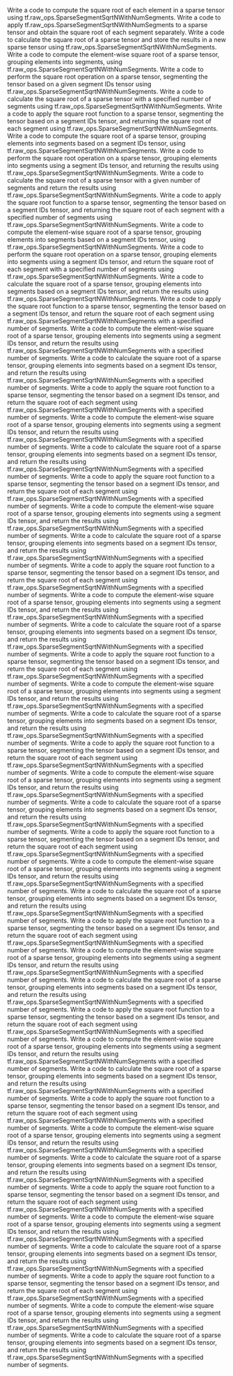 Write a code to compute the square root of each element in a sparse tensor using tf.raw_ops.SparseSegmentSqrtNWithNumSegments.
Write a code to apply tf.raw_ops.SparseSegmentSqrtNWithNumSegments to a sparse tensor and obtain the square root of each segment separately.
Write a code to calculate the square root of a sparse tensor and store the results in a new sparse tensor using tf.raw_ops.SparseSegmentSqrtNWithNumSegments.
Write a code to compute the element-wise square root of a sparse tensor, grouping elements into segments, using tf.raw_ops.SparseSegmentSqrtNWithNumSegments.
Write a code to perform the square root operation on a sparse tensor, segmenting the tensor based on a given segment IDs tensor using tf.raw_ops.SparseSegmentSqrtNWithNumSegments.
Write a code to calculate the square root of a sparse tensor with a specified number of segments using tf.raw_ops.SparseSegmentSqrtNWithNumSegments.
Write a code to apply the square root function to a sparse tensor, segmenting the tensor based on a segment IDs tensor, and returning the square root of each segment using tf.raw_ops.SparseSegmentSqrtNWithNumSegments.
Write a code to compute the square root of a sparse tensor, grouping elements into segments based on a segment IDs tensor, using tf.raw_ops.SparseSegmentSqrtNWithNumSegments.
Write a code to perform the square root operation on a sparse tensor, grouping elements into segments using a segment IDs tensor, and returning the results using tf.raw_ops.SparseSegmentSqrtNWithNumSegments.
Write a code to calculate the square root of a sparse tensor with a given number of segments and return the results using tf.raw_ops.SparseSegmentSqrtNWithNumSegments.
Write a code to apply the square root function to a sparse tensor, segmenting the tensor based on a segment IDs tensor, and returning the square root of each segment with a specified number of segments using tf.raw_ops.SparseSegmentSqrtNWithNumSegments.
Write a code to compute the element-wise square root of a sparse tensor, grouping elements into segments based on a segment IDs tensor, using tf.raw_ops.SparseSegmentSqrtNWithNumSegments.
Write a code to perform the square root operation on a sparse tensor, grouping elements into segments using a segment IDs tensor, and return the square root of each segment with a specified number of segments using tf.raw_ops.SparseSegmentSqrtNWithNumSegments.
Write a code to calculate the square root of a sparse tensor, grouping elements into segments based on a segment IDs tensor, and return the results using tf.raw_ops.SparseSegmentSqrtNWithNumSegments.
Write a code to apply the square root function to a sparse tensor, segmenting the tensor based on a segment IDs tensor, and return the square root of each segment using tf.raw_ops.SparseSegmentSqrtNWithNumSegments with a specified number of segments.
Write a code to compute the element-wise square root of a sparse tensor, grouping elements into segments using a segment IDs tensor, and return the results using tf.raw_ops.SparseSegmentSqrtNWithNumSegments with a specified number of segments.
Write a code to calculate the square root of a sparse tensor, grouping elements into segments based on a segment IDs tensor, and return the results using tf.raw_ops.SparseSegmentSqrtNWithNumSegments with a specified number of segments.
Write a code to apply the square root function to a sparse tensor, segmenting the tensor based on a segment IDs tensor, and return the square root of each segment using tf.raw_ops.SparseSegmentSqrtNWithNumSegments with a specified number of segments.
Write a code to compute the element-wise square root of a sparse tensor, grouping elements into segments using a segment IDs tensor, and return the results using tf.raw_ops.SparseSegmentSqrtNWithNumSegments with a specified number of segments.
Write a code to calculate the square root of a sparse tensor, grouping elements into segments based on a segment IDs tensor, and return the results using tf.raw_ops.SparseSegmentSqrtNWithNumSegments with a specified number of segments.
Write a code to apply the square root function to a sparse tensor, segmenting the tensor based on a segment IDs tensor, and return the square root of each segment using tf.raw_ops.SparseSegmentSqrtNWithNumSegments with a specified number of segments.
Write a code to compute the element-wise square root of a sparse tensor, grouping elements into segments using a segment IDs tensor, and return the results using tf.raw_ops.SparseSegmentSqrtNWithNumSegments with a specified number of segments.
Write a code to calculate the square root of a sparse tensor, grouping elements into segments based on a segment IDs tensor, and return the results using tf.raw_ops.SparseSegmentSqrtNWithNumSegments with a specified number of segments.
Write a code to apply the square root function to a sparse tensor, segmenting the tensor based on a segment IDs tensor, and return the square root of each segment using tf.raw_ops.SparseSegmentSqrtNWithNumSegments with a specified number of segments.
Write a code to compute the element-wise square root of a sparse tensor, grouping elements into segments using a segment IDs tensor, and return the results using tf.raw_ops.SparseSegmentSqrtNWithNumSegments with a specified number of segments.
Write a code to calculate the square root of a sparse tensor, grouping elements into segments based on a segment IDs tensor, and return the results using tf.raw_ops.SparseSegmentSqrtNWithNumSegments with a specified number of segments.
Write a code to apply the square root function to a sparse tensor, segmenting the tensor based on a segment IDs tensor, and return the square root of each segment using tf.raw_ops.SparseSegmentSqrtNWithNumSegments with a specified number of segments.
Write a code to compute the element-wise square root of a sparse tensor, grouping elements into segments using a segment IDs tensor, and return the results using tf.raw_ops.SparseSegmentSqrtNWithNumSegments with a specified number of segments.
Write a code to calculate the square root of a sparse tensor, grouping elements into segments based on a segment IDs tensor, and return the results using tf.raw_ops.SparseSegmentSqrtNWithNumSegments with a specified number of segments.
Write a code to apply the square root function to a sparse tensor, segmenting the tensor based on a segment IDs tensor, and return the square root of each segment using tf.raw_ops.SparseSegmentSqrtNWithNumSegments with a specified number of segments.
Write a code to compute the element-wise square root of a sparse tensor, grouping elements into segments using a segment IDs tensor, and return the results using tf.raw_ops.SparseSegmentSqrtNWithNumSegments with a specified number of segments.
Write a code to calculate the square root of a sparse tensor, grouping elements into segments based on a segment IDs tensor, and return the results using tf.raw_ops.SparseSegmentSqrtNWithNumSegments with a specified number of segments.
Write a code to apply the square root function to a sparse tensor, segmenting the tensor based on a segment IDs tensor, and return the square root of each segment using tf.raw_ops.SparseSegmentSqrtNWithNumSegments with a specified number of segments.
Write a code to compute the element-wise square root of a sparse tensor, grouping elements into segments using a segment IDs tensor, and return the results using tf.raw_ops.SparseSegmentSqrtNWithNumSegments with a specified number of segments.
Write a code to calculate the square root of a sparse tensor, grouping elements into segments based on a segment IDs tensor, and return the results using tf.raw_ops.SparseSegmentSqrtNWithNumSegments with a specified number of segments.
Write a code to apply the square root function to a sparse tensor, segmenting the tensor based on a segment IDs tensor, and return the square root of each segment using tf.raw_ops.SparseSegmentSqrtNWithNumSegments with a specified number of segments.
Write a code to compute the element-wise square root of a sparse tensor, grouping elements into segments using a segment IDs tensor, and return the results using tf.raw_ops.SparseSegmentSqrtNWithNumSegments with a specified number of segments.
Write a code to calculate the square root of a sparse tensor, grouping elements into segments based on a segment IDs tensor, and return the results using tf.raw_ops.SparseSegmentSqrtNWithNumSegments with a specified number of segments.
Write a code to apply the square root function to a sparse tensor, segmenting the tensor based on a segment IDs tensor, and return the square root of each segment using tf.raw_ops.SparseSegmentSqrtNWithNumSegments with a specified number of segments.
Write a code to compute the element-wise square root of a sparse tensor, grouping elements into segments using a segment IDs tensor, and return the results using tf.raw_ops.SparseSegmentSqrtNWithNumSegments with a specified number of segments.
Write a code to calculate the square root of a sparse tensor, grouping elements into segments based on a segment IDs tensor, and return the results using tf.raw_ops.SparseSegmentSqrtNWithNumSegments with a specified number of segments.
Write a code to apply the square root function to a sparse tensor, segmenting the tensor based on a segment IDs tensor, and return the square root of each segment using tf.raw_ops.SparseSegmentSqrtNWithNumSegments with a specified number of segments.
Write a code to compute the element-wise square root of a sparse tensor, grouping elements into segments using a segment IDs tensor, and return the results using tf.raw_ops.SparseSegmentSqrtNWithNumSegments with a specified number of segments.
Write a code to calculate the square root of a sparse tensor, grouping elements into segments based on a segment IDs tensor, and return the results using tf.raw_ops.SparseSegmentSqrtNWithNumSegments with a specified number of segments.
Write a code to apply the square root function to a sparse tensor, segmenting the tensor based on a segment IDs tensor, and return the square root of each segment using tf.raw_ops.SparseSegmentSqrtNWithNumSegments with a specified number of segments.
Write a code to compute the element-wise square root of a sparse tensor, grouping elements into segments using a segment IDs tensor, and return the results using tf.raw_ops.SparseSegmentSqrtNWithNumSegments with a specified number of segments.
Write a code to calculate the square root of a sparse tensor, grouping elements into segments based on a segment IDs tensor, and return the results using tf.raw_ops.SparseSegmentSqrtNWithNumSegments with a specified number of segments.
Write a code to apply the square root function to a sparse tensor, segmenting the tensor based on a segment IDs tensor, and return the square root of each segment using tf.raw_ops.SparseSegmentSqrtNWithNumSegments with a specified number of segments.
Write a code to compute the element-wise square root of a sparse tensor, grouping elements into segments using a segment IDs tensor, and return the results using tf.raw_ops.SparseSegmentSqrtNWithNumSegments with a specified number of segments.
Write a code to calculate the square root of a sparse tensor, grouping elements into segments based on a segment IDs tensor, and return the results using tf.raw_ops.SparseSegmentSqrtNWithNumSegments with a specified number of segments.